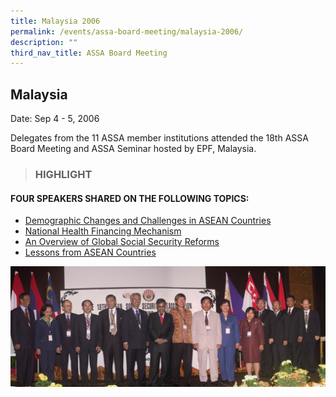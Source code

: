 ```yaml
---
title: Malaysia 2006
permalink: /events/assa-board-meeting/malaysia-2006/
description: ""
third_nav_title: ASSA Board Meeting
---
```

## Malaysia
Date: Sep 4 - 5, 2006

Delegates from the 11 ASSA member institutions attended the 18th ASSA Board Meeting and ASSA Seminar hosted by EPF, Malaysia.

> ### HIGHLIGHT

#### FOUR SPEAKERS SHARED ON THE FOLLOWING TOPICS:
* [Demographic Changes and Challenges in ASEAN Countries](/files/ASSA%20Board%20Meeting/Malaysia%202006/Demographic%20Changes%20and%20Challenges%20in%20ASEAN%20Countries.pdf)
* [National Health Financing Mechanism](/files/ASSA%20Board%20Meeting/Malaysia%202006/National%20Health%20Financing%20Mechanism.pdf)
* [An Overview of Global Social Security Reforms](/files/ASSA%20Board%20Meeting/Malaysia%202006/An%20Overview%20of%20Global%20Social%20Security%20Reforms.pdf)
* [Lessons from ASEAN Countries](/files/ASSA%20Board%20Meeting/Malaysia%202006/Lessons%20from%20ASEAN%20Countries.pdf)


![](/images/Board%20Meeting/Malaysia%202006/Malaysia-2006-1.jpg)